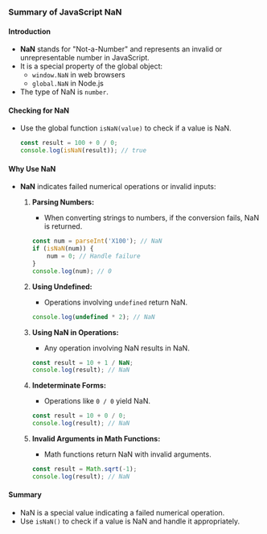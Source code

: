 ### Summary of JavaScript NaN

#### Introduction
- **NaN** stands for "Not-a-Number" and represents an invalid or unrepresentable number in JavaScript.
- It is a special property of the global object:
  - `window.NaN` in web browsers
  - `global.NaN` in Node.js
- The type of NaN is `number`.

#### Checking for NaN
- Use the global function `isNaN(value)` to check if a value is NaN.
  ```javascript
  const result = 100 + 0 / 0;
  console.log(isNaN(result)); // true
  ```

#### Why Use NaN
- **NaN** indicates failed numerical operations or invalid inputs:
  1. **Parsing Numbers:**
     - When converting strings to numbers, if the conversion fails, NaN is returned.
     ```javascript
     const num = parseInt('X100'); // NaN
     if (isNaN(num)) {
         num = 0; // Handle failure
     }
     console.log(num); // 0
     ```
  
  2. **Using Undefined:**
     - Operations involving `undefined` return NaN.
     ```javascript
     console.log(undefined * 2); // NaN
     ```
  
  3. **Using NaN in Operations:**
     - Any operation involving NaN results in NaN.
     ```javascript
     const result = 10 + 1 / NaN;
     console.log(result); // NaN
     ```
  
  4. **Indeterminate Forms:**
     - Operations like `0 / 0` yield NaN.
     ```javascript
     const result = 10 + 0 / 0;
     console.log(result); // NaN
     ```
  
  5. **Invalid Arguments in Math Functions:**
     - Math functions return NaN with invalid arguments.
     ```javascript
     const result = Math.sqrt(-1);
     console.log(result); // NaN
     ```

#### Summary
- NaN is a special value indicating a failed numerical operation.
- Use `isNaN()` to check if a value is NaN and handle it appropriately.